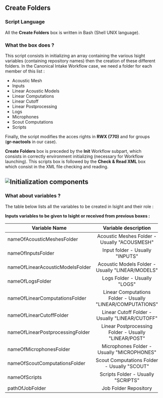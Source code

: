 ## Create Folders
### Script Language

All the __Create Folders__ box is written in Bash (Shell UNIX language).
### What the box does ?

This script consists in initializing an array containing the various Isight variables (containing repository names) then the creation of these different folders. In the Canonical Intake Workflow case, we need a folder for each member of this list :

- Acoustic Mesh
- Inputs
- Linear Acoustic Models
- Linear Computations
- Linear Cutoff
- Linear Postprocessing
- Logs
- Microphones
- Scout Computations
- Scripts

Finally, the script modifies the acces rights in __RWX (770)__ and for groups (__gr-nactools__ in our case).

__Create Folders__ box is preceded by the __Init__ Workflow subpart, which consists in correctly environment initializing (necessary for Workflow launching). This scripts box is followed by the __Check & Read XML__ box which consist in the XML file checking and reading.

![Initialization components](https://user-images.githubusercontent.com/45098441/72733876-0e0d2900-3b99-11ea-8aef-c4e3a3eb80dd.jpeg)
----------------------------

### What about variables ?

The table below lists all the variables to be created in Isight and their role :

__Inputs variables to be given to Isight or received from previous boxes :__  

| Variable Name | Variable description | Type | Input | Output |
| ------ | :------------: | :------: | :------: |  :------: |
| nameOfAcousticMeshesFolder | Acoustic Meshes Folder - Usually "ACOUSMESH" | STRING | X | - |
| nameOfInputsFolder | Input folder - Usually "INPUTS" | STRING | X | - |
| nameOfLinearAcousticModelsFolder | Acoustic Models Folder - Usually "LINEAR/MODELS" | STRING | X | - |
| nameOfLogsFolder | Logs Folder - Usually "LOGS" | STRING | X | - |
| nameOfLinearComputationsFolder | Linear Computations Folder - Usually "LINEAR/COMPUTATIONS" | STRING | X | - |
| nameOfLinearCutoffFolder | Linear Cutoff Folder - Usually "LINEAR/CUTOFF" | STRING | X | - |
| nameOfLinearPostprocessingFolder | Linear Postprocessing Folder - Usually "LINEAR/POST" | STRING | X | - |
| nameOfMicrophonesFolder | Microphones Folder - Usually "MICROPHONES" | STRING | X | - |
| nameOfScoutComputationsFolder | Scout Computations Folder - Usually "SCOUT" | STRING | X | - |
| nameOfScripts | Scripts Folder - Usually "SCRIPTS" | STRING | X | - |
| pathOfJobFolder | Job Folder Repository | STRING | X | - |
